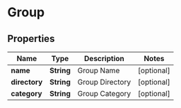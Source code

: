 

# Group

## Properties

Name | Type | Description | Notes
------------ | ------------- | ------------- | -------------
**name** | **String** | Group Name |  [optional]
**directory** | **String** | Group Directory |  [optional]
**category** | **String** | Group Category |  [optional]



